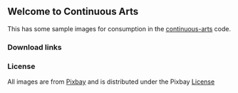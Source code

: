 ## Welcome to Continuous Arts

This has some sample images for consumption in the [continuous-arts](https://github.com/thoughtworksarts/continuous-arts) code.

### Download links


### License

All images are from [Pixbay](https://pixabay.com/) and is distributed under the Pixbay [License](https://pixabay.com/service/license/)
